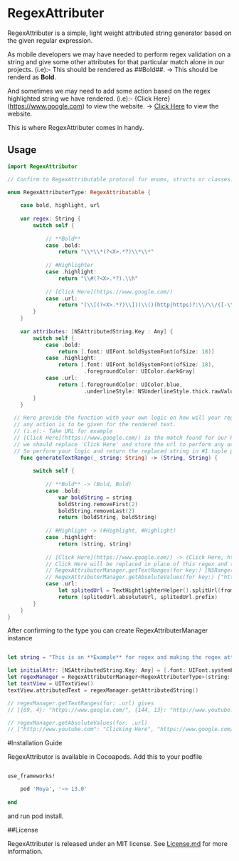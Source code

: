 # RegexAttributer

RegexAttributer is a simple, light weight attributed string generator based on the given regular expression. 

As mobile developers we may have needed to perform regex validation on a string and give some other attributes for that particular match alone in our projects. (i.e):- This should be rendered as ##Bold##. -> This should be renderd as **Bold**.

And sometimes we may need to add some action based on the regex highlighted string we have rendered.
(i.e):- {Click Here}(https://www.google.com) to view the website. -> [Click Here](https://www.google.com) to view the website.

This is where RegexAttributer comes in handy.

## Usage

```swift
import RegexAttributor

// Confirm to RegexAttributable protocol for enums, structs or classes. It should also confirm to Hashable Protocol

enum RegexAttributerType: RegexAttributable {
	
	case bold, highlight, url
	
	var regex: String {
		switch self {
			
			// **Bold**
			case .bold:
				return "\\*\\*(?<X>.*?)\\*\\*"
				
			// #Highlighter
			case .highlight:
				return "\\#(?<X>.*?).\\h"
				
			// [Click Here](https://www.google.com/)
			case .url:
				return "(\\[(?<X>.*?)\\])(\\()(http|https)?:\\/\\/([-\\w\\.]+)+(:\\d+)?(\\/([\\w|\\-\\/_\\.]*(\\?\\S+)?)?)?(\\))"
		}
	}
	
	var attributes: [NSAttributedString.Key : Any] {
		switch self {
			case .bold:
				return [.font: UIFont.boldSystemFont(ofSize: 18)]
			case .highlight:
				return [.font: UIFont.boldSystemFont(ofSize: 18),
						.foregroundColor: UIColor.darkGray]
			case .url:
				return [.foregroundColor: UIColor.blue,
						.underlineStyle: NSUnderlineStyle.thick.rawValue]
		}
	}
	
  // Here provide the function with your own logic on how will your regex matched string should be replaced and what should be the string retrived if 
  // any action is to be given for the rendered text.
  // (i.e):- Take URL for example
  // [Click Here](https://www.google.com/) is the match found for our Regex
  // we should replace 'Click Here' and store the url to perform any action when 'Click Here' is tapped
  // So perform your logic and return the replaced string in #1 tuple parameter and the url in #2 tuple parameter
	func generateTextRange(_ string: String) -> (String, String) {
		
		switch self {
			
			// **Bold** -> (Bold, Bold)
			case .bold:
				var boldString = string
				boldString.removeFirst(2)
				boldString.removeLast(2)
				return (boldString, boldString)
				
			// #Highlight -> (#Highlight, #Highlight)
			case .highlight:
				return (string, string)
			
			// [Click Here](https://www.google.com/) -> (Click Here, https://www.google.com/)
			// Click Here will be replaced in place of this regex and the url will be available in two places
			// RegexAttributerManager.getTextRanges(for key:) [NSRange(location: 0, length: 10): "https://www.google.com/"]
			// RegexAttributerManager.getAbsoluteValues(for key:) ["https://www.google.com/": "Click Here"]
			case .url:
				let splitedUrl = TextHightlighterHelper().splitUrl(from: string)
				return (splitedUrl.absoluteUrl, splitedUrl.prefix)
		}
	}
}
```

After confirming to the type you can create RegexAttributerManager instance

```swift 

let string = "This is an **Example** for regex and making the regex attributed string. [Here](https://www.google.com/) is a link embedded where **clicking on it** revels the Corresponding URL. [Clicking Here](http://www.youtube.com) will reveal another url #Easier_Regex_Management using **RegexAttributer**"

let initialAttr: [NSAttributedString.Key: Any] = [.font: UIFont.systemFont(ofSize: 18), .foregroundColor: UIColor.black]
let regexManager = RegexAttributerManager<RegexAttributerType>(string: string, textHighlightable: [.bold, .url, .highlight], initialAttributes: initialAttr)
let textView = UITextView()
textView.attributedText = regexManager.getAttributedString()

// regexManager.getTextRanges(for: .url) gives
// [{69, 4}: "https://www.google.com/", {144, 13}: "http://www.youtube.com"]

// regexManager.getAbsoluteValues(for: .url)
// ["http://www.youtube.com": "Clicking Here", "https://www.google.com/": "Here"]

```

#Installation Guide

RegexAttributor is available in Cocoapods. Add this to your podfile

```rb

use_frameworks!

	pod 'Moya', '~> 13.0'
  
end

```

and run pod install.

##License

RegexAttributer is released under an MIT license. See [License.md](https://github.com/rajavijayakumar/RegexAttributer/blob/main/LICENSE.md) for more information.
